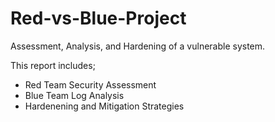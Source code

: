 # Red-vs-Blue-Project

Assessment, Analysis, and Hardening of a vulnerable system.

This report includes;

- Red Team Security Assessment
- Blue Team Log Analysis
- Hardenening and Mitigation Strategies

